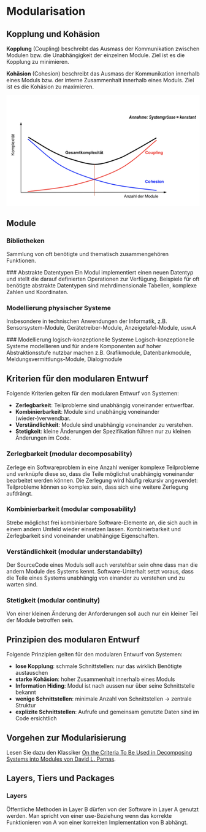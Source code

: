 # Modularisation

## Kopplung und Kohäsion
**Kopplung** (Coupling) beschreibt das Ausmass der Kommunikation zwischen Modulen bzw. die Unabhängigkeit der einzelnen Module. 
Ziel ist es die Kopplung zu minimieren.

**Kohäsion** (Cohesion) beschreibt das Ausmass der Kommunikation innerhalb eines Moduls bzw. der interne Zusammenhalt innerhalb eines Moduls.
Ziel ist es die Kohäsion zu maximieren.

![Coupling and Cohesion](./assets/coupling_cohesion.png)

## Module

### Bibliotheken
Sammlung von oft benötigte und thematisch zusammengehören Funktionen.

### Abstrakte Datentypen
Ein Modul implementiert einen neuen Datentyp und stellt die darauf definierten Operationen zur Verfügung. 
Beispiele für oft benötigte abstrakte Datentypen sind mehrdimensionale Tabellen, komplexe Zahlen und Koordinaten.

### Modellierung physischer Systeme
Insbesondere in technischen Anwendungen der Informatik, z.B. Sensorsystem-Module, Gerätetreiber-Module, Anzeigetafel-Module, usw.A

### Modellierung logisch-konzeptionelle Systeme
Logisch-konzeptionelle Systeme modellieren und für andere Komponenten auf hoher Abstraktionsstufe nutzbar machen z.B. Grafikmodule, Datenbankmodule, Meldungsvermittlungs-Module, Dialogmodule

## Kriterien für den modularen Entwurf
Folgende Kriterien gelten für den modularen Entwurf von Systemen:
- **Zerlegbarkeit**: Teilprobleme sind unabhängig voneinander entwerfbar.
- **Kombinierbarkeit**: Module sind unabhängig voneinander (wieder-)verwendbar.
- **Verständlichkeit**: Module sind unabhängig voneinander zu verstehen.
- **Stetigkeit**: kleine Änderungen der Spezifikation führen nur zu kleinen Änderungen im Code.

### Zerlegbarkeit (modular decomposability)
Zerlege ein Softwareproblem in eine Anzahl weniger komplexe Teilprobleme und verknüpfe diese so, dass die Teile möglichst unabhängig voneinander bearbeitet werden können.
Die Zerlegung wird häufig rekursiv angewendet: Teilprobleme können so komplex sein, dass sich eine weitere Zerlegung aufdrängt.

### Kombinierbarkeit (modular composability)
Strebe möglichst frei kombinierbare Software-Elemente an, die sich auch in einem andern Umfeld wieder einsetzen lassen.
Kombinierbarkeit und Zerlegbarkeit sind voneinander unabhängige Eigenschaften.

### Verständlichkeit (modular understandabilty)
Der SourceCode eines Moduls soll auch verstehbar sein ohne dass man die andern Module des Systems kennt.
Software-Unterhalt setzt voraus, dass die Teile eines Systems unabhängig von einander zu verstehen und zu warten sind.

### Stetigkeit (modular continuity)
Von einer kleinen Änderung der Anforderungen soll auch nur ein kleiner Teil der Module betroffen sein.

## Prinzipien des modularen Entwurf
Folgende Prinzipien gelten für den modularen Entwurf von Systemen:
- **lose Kopplung**: schmale Schnittstellen: nur das wirklich Benötigte austauschen
- **starke Kohäsion**: hoher Zusammenhalt innerhalb eines Moduls
- **Information Hiding**: Modul ist nach aussen nur über seine Schnittstelle bekannt
- **wenige Schnittstellen**: minimale Anzahl von Schnittstellen -> zentrale Struktur
- **explizite Schnittstellen**: Aufrufe und gemeinsam genutzte Daten sind im Code ersichtlich

## Vorgehen zur Modularisierung
Lesen Sie dazu den Klassiker [On the Criteria To Be Used in Decomposing Systems into Modules von David L. Parnas](https://www.cs.umd.edu/class/spring2003/cmsc838p/Design/criteria.pdf).

## Layers, Tiers und Packages

### Layers
Öffentliche Methoden in Layer B dürfen von der Software in Layer A genutzt werden. 
Man spricht von einer use-Beziehung wenn das korrekte Funktionieren von A von einer korrekten Implementation von B abhängt.
